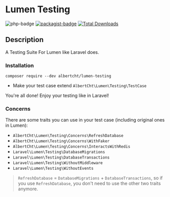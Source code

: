 Lumen Testing
==========
![php-badge](https://img.shields.io/badge/php-%3E%3D%205.6-8892BF.svg)
[![packagist-badge](https://img.shields.io/packagist/v/albertcht/lumen-testing.svg)](https://packagist.org/packages/albertcht/lumen-testing)
[![Total Downloads](https://poser.pugx.org/albertcht/lumen-testing/downloads)](https://packagist.org/packages/albertcht/lumen-testing)

## Description

A Testing Suite For Lumen like Laravel does.

### Installation

```
composer require --dev albertcht/lumen-testing
```

* Make your test case extend `AlbertCht\Lumen\Testing\TestCase`

You're all done! Enjoy your testing like in Laravel!

### Concerns

There are some traits you can use in your test case (including original ones in Lumen):

* `AlbertCht\Lumen\Testing\Concerns\RefreshDatabase`
* `AlbertCht\Lumen\Testing\Concerns\WithFaker`
* `AlbertCht\Lumen\Testing\Concerns\InteractsWithRedis`
* `Laravel\Lumen\Testing\DatabaseMigrations`
* `Laravel\Lumen\Testing\DatabaseTransactions`
* `Laravel\Lumen\Testing\WithoutMiddleware`
* `Laravel\Lumen\Testing\WithoutEvents`

> `RefreshDatabase` = `DatabaseMigrations` + `DatabaseTransactions`, so if you use `RefreshDatabase`, you don't need to use the other two traits anymore.
